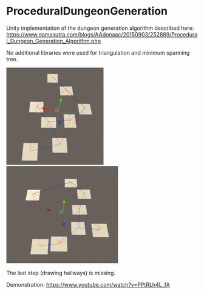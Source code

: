 # ProceduralDungeonGeneration

Unity implementation of the dungeon generation algorithm described here: https://www.gamasutra.com/blogs/AAdonaac/20150903/252889/Procedural_Dungeon_Generation_Algorithm.php 

No additional libraries were used for triangulation and minimum spanning tree.

<img src="Images/dungeongen1.PNG" width="256"> <img src="Images/dungeongen2.PNG" width="294">

The last step (drawing hallways) is missing.

Demonstration: https://www.youtube.com/watch?v=PPtRLh4L_fA 
